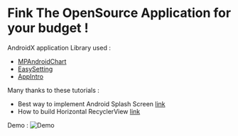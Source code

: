 # Fink The OpenSource Application for your budget !

AndroidX application 
Library used :  
- [MPAndroidChart](https://github.com/PhilJay/MPAndroidChart)
- [EasySetting](https://github.com/or-dvir/EasySettings)
- [AppIntro](https://github.com/AppIntro/AppIntro)

Many thanks to these tutorials : 
 - Best way to implement Android Splash Screen [link](https://github.com/hasancse91/Android-Splash-Screen-Implementation)
 - How to build Horizontal RecyclerView [link](https://www.geeksforgeeks.org/android-horizontal-recyclerview-with-examples/)

Demo : 
![Demo](Demo.gif)

